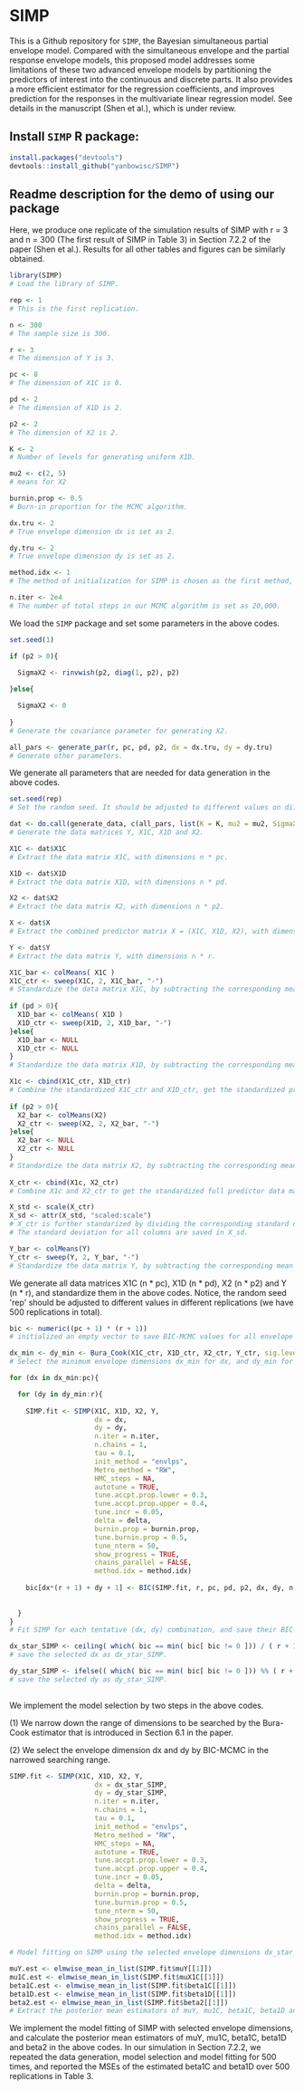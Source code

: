 # SIMP
This is a Github repository for `SIMP`, the Bayesian simultaneous partial envelope model. Compared with the simultaneous envelope and the partial response envelope models, this proposed model addresses some limitations of these two advanced envelope models by partitioning the predictors of interest into the continuous and discrete parts. It also provides a more efficient estimator for the regression coefficients, and improves prediction for the responses in the multivariate linear regression model. See details in the manuscript (Shen et al.), which is under review.

## Install `SIMP` R package: 

```R
install.packages("devtools")
devtools::install_github("yanbowisc/SIMP")
```

## Readme description for the demo of using our package

Here, we produce one replicate of the simulation results of SIMP with r = 3 and n = 300 (The first result of SIMP in Table 3) in Section 7.2.2 of the paper (Shen et al.). Results for all other tables and figures can be similarly obtained.

```R
library(SIMP)
# Load the library of SIMP.

rep <- 1
# This is the first replication. 

n <- 300
# The sample size is 300.

r <- 3
# The dimension of Y is 3.

pc <- 8
# The dimension of X1C is 8.

pd <- 2
# The dimension of X1D is 2.

p2 <- 2
# The dimension of X2 is 2.

K <- 2
# Number of levels for generating uniform X1D.

mu2 <- c(2, 5)
# means for X2

burnin.prop <- 0.5
# Burn-in proportion for the MCMC algorithm.

dx.tru <- 2
# True envelope dimension dx is set as 2.

dy.tru <- 2
# True envelope dimension dy is set as 2.

method.idx <- 1
# The method of initialization for SIMP is chosen as the first method, our default method.

n.iter <- 2e4
# The number of total steps in our MCMC algorithm is set as 20,000.
```
We load the `SIMP` package and set some parameters in the above codes.

```R
set.seed(1)

if (p2 > 0){

  SigmaX2 <- rinvwish(p2, diag(1, p2), p2)
  
}else{

  SigmaX2 <- 0
  
}
# Generate the covariance parameter for generating X2.

all_pars <- generate_par(r, pc, pd, p2, dx = dx.tru, dy = dy.tru)
# Generate other parameters.
```
We generate all parameters that are needed for data generation in the above codes.

```R
set.seed(rep)  
# Set the random seed. It should be adjusted to different values on different replications.

dat <- do.call(generate_data, c(all_pars, list(K = K, mu2 = mu2, SigmaX2 = SigmaX2, n = n, r = r, pc = pc, pd = pd, p2 = p2)))
# Generate the data matrices Y, X1C, X1D and X2.

X1C <- dat$X1C
# Extract the data matrix X1C, with dimensions n * pc.

X1D <- dat$X1D
# Extract the data matrix X1D, with dimensions n * pd.

X2 <- dat$X2
# Extract the data matrix X2, with dimensions n * p2.

X <- dat$X
# Extract the combined predictor matrix X = (X1C, X1D, X2), with dimensions n * (pc + pd + p2).

Y <- dat$Y
# Extract the data matrix Y, with dimensions n * r. 

X1C_bar <- colMeans( X1C )
X1C_ctr <- sweep(X1C, 2, X1C_bar, "-")
# Standardize the data matrix X1C, by subtracting the corresponding mean for each column. The standardized X1C is X1C_ctr.
  
if (pd > 0){
  X1D_bar <- colMeans( X1D )
  X1D_ctr <- sweep(X1D, 2, X1D_bar, "-")
}else{
  X1D_bar <- NULL
  X1D_ctr <- NULL
}
# Standardize the data matrix X1D, by subtracting the corresponding mean for each column. The standardized X1D is X1D_ctr.

X1c <- cbind(X1C_ctr, X1D_ctr)
# Combine the standardized X1C_ctr and X1D_ctr, get the standardized predictor of interest as X1c.
  
if (p2 > 0){
  X2_bar <- colMeans(X2)
  X2_ctr <- sweep(X2, 2, X2_bar, "-")
}else{
  X2_bar <- NULL
  X2_ctr <- NULL
}
# Standardize the data matrix X2, by subtracting the corresponding mean for each column. The standardized X2 is X2_ctr.
  
X_ctr <- cbind(X1c, X2_ctr)
# Combine X1c and X2_ctr to get the standardized full predictor data matrix.

X_std <- scale(X_ctr)
X_sd <- attr(X_std, "scaled:scale")
# X_ctr is further standarized by dividing the corresponding standard deviation for each column, and get X_std.
# The standard deviation for all columns are saved in X_sd.

Y_bar <- colMeans(Y)
Y_ctr <- sweep(Y, 2, Y_bar, "-")
# Standardize the data matrix Y, by subtracting the corresponding mean for each column. The standardized Y is Y_ctr.
```
We generate all data matrices X1C (n * pc), X1D  (n * pd), X2  (n * p2) and Y  (n * r), and standardize them in the above codes. Notice, the random seed 'rep' should be adjusted to different values in different replications (we have 500 replications in total).

```R
bic <- numeric((pc + 1) * (r + 1))
# initialized an empty vector to save BIC-MCMC values for all envelope dimensions.

dx_min <- dy_min <- Bura_Cook(X1C_ctr, X1D_ctr, X2_ctr, Y_ctr, sig.level = 0.05)
# Select the minimum envelope dimensions dx_min for dx, and dy_min for dy by the Bura-Cook estimator that is introduced in Section 6.1 in the paper.

for (dx in dx_min:pc){

  for (dy in dy_min:r){
    
    SIMP.fit <- SIMP(X1C, X1D, X2, Y, 
                     dx = dx, 
                     dy = dy,
                     n.iter = n.iter,
                     n.chains = 1,
                     tau = 0.1,
                     init_method = "envlps",
                     Metro_method = "RW",
                     HMC_steps = NA,
                     autotune = TRUE,
                     tune.accpt.prop.lower = 0.3,
                     tune.accpt.prop.upper = 0.4,
                     tune.incr = 0.05,
                     delta = delta,
                     burnin.prop = burnin.prop,
                     tune.burnin.prop = 0.5,
                     tune_nterm = 50,
                     show_progress = TRUE,
                     chains_parallel = FALSE,
                     method.idx = method.idx)
    
    bic[dx*(r + 1) + dy + 1] <- BIC(SIMP.fit, r, pc, pd, p2, dx, dy, n.iter, burnin.prop, samp.size)
    
    
  }
}
# Fit SIMP for each tentative (dx, dy) combination, and save their BIC-MCMC values in the bic vector.

dx_star_SIMP <- ceiling( which( bic == min( bic[ bic != 0 ])) / ( r + 1)) - 1
# save the selected dx as dx_star_SIMP.

dy_star_SIMP <- ifelse(( which( bic == min( bic[ bic != 0 ])) %% ( r + 1) - 1) >= 0, which( bic == min( bic[ bic != 0])) %% ( r + 1 ) - 1, r)
# save the selected dy as dy_star_SIMP.
    
```
We implement the model selection by two steps in the above codes.

(1) We narrow down the range of dimensions to be searched by the Bura-Cook estimator that is introduced in Section 6.1 in the paper.

(2) We select the envelope dimension dx and dy by BIC-MCMC in the narrowed searching range.

```R
SIMP.fit <- SIMP(X1C, X1D, X2, Y, 
                     dx = dx_star_SIMP, 
                     dy = dy_star_SIMP,
                     n.iter = n.iter,
                     n.chains = 1,
                     tau = 0.1,
                     init_method = "envlps",
                     Metro_method = "RW",
                     HMC_steps = NA,
                     autotune = TRUE,
                     tune.accpt.prop.lower = 0.3,
                     tune.accpt.prop.upper = 0.4,
                     tune.incr = 0.05,
                     delta = delta,
                     burnin.prop = burnin.prop,
                     tune.burnin.prop = 0.5,
                     tune_nterm = 50,
                     show_progress = TRUE,
                     chains_parallel = FALSE,
                     method.idx = method.idx)

# Model fitting on SIMP using the selected envelope dimensions dx_star_SIMP and dy_star_SIMP.                   

muY.est <- elmwise_mean_in_list(SIMP.fit$muY[[1]])
mu1C.est <- elmwise_mean_in_list(SIMP.fit$muX1C[[1]])
beta1C.est <- elmwise_mean_in_list(SIMP.fit$beta1C[[1]])
beta1D.est <- elmwise_mean_in_list(SIMP.fit$beta1D[[1]])
beta2.est <- elmwise_mean_in_list(SIMP.fit$beta2[[1]])
# Extract the posterior mean estimators of muY, mu1C, beta1C, beta1D and beta2 from SIMP.
```
We implement the model fitting of SIMP with selected envelope dimensions, and calculate the posterior mean estimators of muY, mu1C, beta1C, beta1D and beta2 in the above codes. In our simulation in Section 7.2.2, we repeated the data generation, model selection and model fitting for 500 times, and reported the MSEs of the estimated beta1C and beta1D over 500 replications in Table 3.
